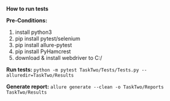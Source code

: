 **How to run tests**

**Pre-Conditions:**
1) install python3
2) pip install pytest/selenium
3) pip install allure-pytest
4) pip install PyHamcrest   
5) download & install webdriver to C:/

**Run tests:**
`python -m pytest TaskTwo/Tests/Tests.py --alluredir=TaskTwo/Results `

**Generate report:**
`allure generate --clean -o TaskTwo/Reports TaskTwo/Results`